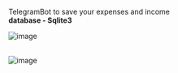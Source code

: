 TelegramBot to save your expenses and income<br>
<b>database - Sqlite3<br></b>


![image](https://github.com/alexandersd3306/TelegramBotBudget/assets/57517261/20a8b3f8-e5c6-4b9a-9a61-93fd913c63eb)
<br>
<br>

![image](https://github.com/alexandersd3306/TelegramBotBudget/assets/57517261/ee60262c-ce89-41be-a862-56953e344b93)
